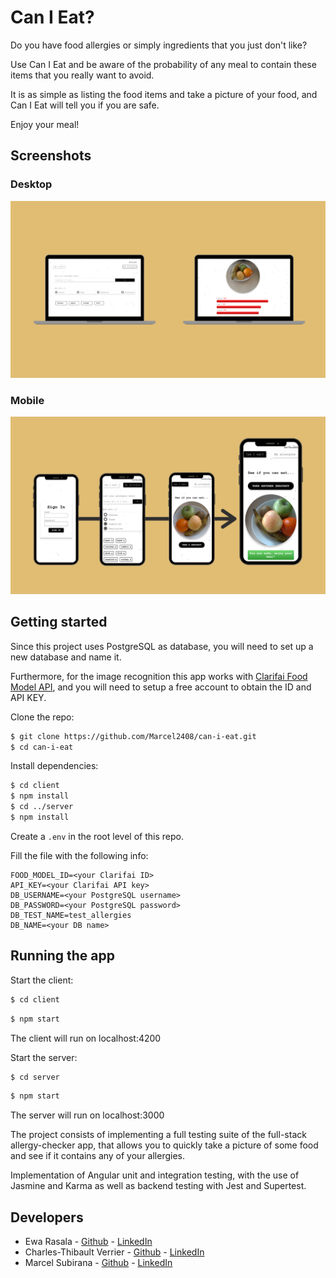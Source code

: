 # Can I Eat?

Do you have food allergies or simply ingredients that you just don't like?

Use Can I Eat and be aware of the probability of any meal to contain these items that you really want to avoid.

It is as simple as listing the food items and take a picture of your food, and Can I Eat will tell you if you are safe.

Enjoy your meal!

## Screenshots

### Desktop

<div align="center">
  <img width="600px" src="client/src/assets/desktop.png"/>
</div>


### Mobile

<div align="center">
  <img width="600px" src="client/src/assets/phone.png"/>
</div>


## Getting started

Since this project uses PostgreSQL as database, you will need to set up a new database and name it.

Furthermore, for the image recognition this app works with [Clarifai Food Model API](https://www.clarifai.com/models/food), and you will need to setup a free account to obtain the ID and API KEY. 

Clone the repo:

```bash
$ git clone https://github.com/Marcel2408/can-i-eat.git
$ cd can-i-eat
```

Install dependencies:

```bash
$ cd client
$ npm install
$ cd ../server
$ npm install
```
Create a ```.env``` in the root level of this repo.

Fill the file with the following info:
```
FOOD_MODEL_ID=<your Clarifai ID>
API_KEY=<your Clarifai API key>
DB_USERNAME=<your PostgreSQL username>
DB_PASSWORD=<your PostgreSQL password>
DB_TEST_NAME=test_allergies
DB_NAME=<your DB name>
```

## Running the app

Start the client:

```bash
$ cd client
```

```bash
$ npm start
```

The client will run on localhost:4200

Start the server:

```bash
$ cd server
```

```bash
$ npm start
```

The server will run on localhost:3000



The project consists of implementing a full testing suite of the full-stack allergy-checker app, that allows you to quickly take a picture of some food and see if it contains any of your allergies.

Implementation of Angular unit and integration testing, with the use of Jasmine and Karma as well as backend testing with Jest and Supertest.

## Developers

- Ewa Rasala - [Github](https://github.com/ewaras) - [LinkedIn](https://www.linkedin.com/in/ewa-rasala)
- Charles-Thibault Verrier - [Github](https://github.com/chthve) - [LinkedIn](https://www.linkedin.com/in/chthve/)
- Marcel Subirana - [Github](https://github.com/marcel2408) - [LinkedIn](https://www.linkedin.com/in/marcel-subirana-campanera/)